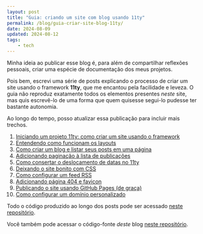 ```yaml
---
layout: post
title: "Guia: criando um site com blog usando 11ty"
permalink: /blog/guia-criar-site-blog-11ty/
date: 2024-08-09
updated: 2024-08-12
tags: 
    - tech
---
```


Minha ideia ao publicar esse blog é, para além de compartilhar reflexões pessoais, criar uma espécie de documentação dos meus projetos.

Pois bem, escrevi uma série de posts explicando o processo de criar um site usando o framework **11ty**, que me encantou pela facilidade e leveza. O guia não reproduz exatamente todos os elementos presentes *neste* site, mas quis escrevê-lo de uma forma que quem quisesse segui-lo pudesse ter bastante autonomia. 

Ao longo do tempo, posso atualizar essa publicação para incluir mais trechos.

1. [Iniciando um projeto 11ty: como criar um site usando o framework](/blog/criando-site-com-11ty/)
2. [Entendendo como funcionam os layouts](/blog/como-usar-layouts-11ty/)
3. [Como criar um blog e listar seus posts em uma página](/blog/como-criar-blog-11ty/)
4. [Adicionando paginação à lista de publicações](/blog/como-adicionar-paginacao-11ty/)
5. [Como consertar o deslocamento de datas no 11ty](/blog/lidando-com-datas-11ty/)
6. [Deixando o site bonito com CSS](/blog/como-adicionar-css-11ty/)
7. [Como configurar um feed RSS](/blog/configurar-feed-rss-11ty/)
8. [Adicionando página 404 e favicon](/blog/adicionar-pagina-404-favicon-11ty/)
9. [Publicando o site usando GitHub Pages (de graça)](/blog/publicar-site-11ty-github-pages/)
10. [Como configurar um domínio personalizado](/blog/como-configurar-dominio-github-pages/)

Todo o código produzido ao longo dos posts pode ser acessado [neste repositório](https://github.com/alessandrofajr/11ty-starter-blog).

Você também pode acessar o código-fonte *deste* blog [neste repositório](https://github.com/alessandrofajr/alessandrofajr.github.io).
